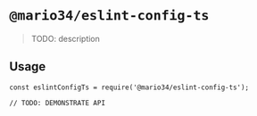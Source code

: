 # `@mario34/eslint-config-ts`

> TODO: description

## Usage

```
const eslintConfigTs = require('@mario34/eslint-config-ts');

// TODO: DEMONSTRATE API
```
